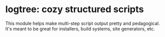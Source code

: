logtree: cozy structured scripts
================================

This module helps make multi-step script output pretty and
pedagogical.  It's meant to be great for installers, build systems,
site generators, etc.
